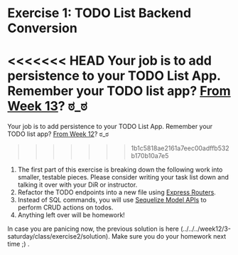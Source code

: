 # Exercise 1: TODO List Backend Conversion

<<<<<<< HEAD
Your job is to add persistence to your TODO List App. Remember your TODO list app? [From Week 13](../../../../week12/3-saturday/class/exercise2/README.md)? ಠ_ಠ
=======
Your job is to add persistence to your TODO List App. Remember your TODO list app? [From Week 12](../../../../week12/3-saturday/class/exercise2/README.md)? ಠ_ಠ 
>>>>>>> 1b1c5818ae2161a7eec00adffb532b170b10a7e5

1. The first part of this exercise is breaking down the following work into smaller, testable pieces. Please consider writing your task list down and talking it over with your DiR or instructor.
1. Refactor the TODO endpoints into a new file using [Express Routers](https://expressjs.com/en/api.html#router).
1. Instead of SQL commands, you will use [Sequelize Model APIs](https://sequelize.org/master/manual/model-querying-basics.html#simple-update-queries) to perform CRUD actions on todos.
1. Anything left over will be homework!

In case you are panicing now, the previous solution is here (../../../week12/3-saturday/class/exercise2/solution). Make sure you do your homework next time ;) .
